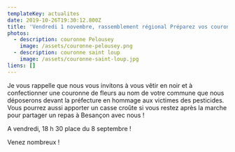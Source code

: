 ```yaml
---
templateKey: actualites
date: 2019-10-26T19:30:12.800Z
title: 'Vendredi 1 novembre, rassemblement régional Préparez vos couronnes !'
photos:
  - description: couronne Pelousey
    image: /assets/couronne-pelousey.png
  - description: couronne saint loup
    image: /assets/couronne-saint-loup.jpg
liens: []
---
```

Je vous rappelle que nous vous invitons à vous vêtir en noir et à confectionner une couronne de fleurs au nom de votre commune que nous déposerons devant la préfecture en hommage aux victimes des pesticides.
Vous pourrez aussi apporter un casse croûte si vous restez après la marche pour partager un repas à Besançon avec nous !

A vendredi, 18 h 30 place du 8 septembre ! 

Venez nombreux ! 
